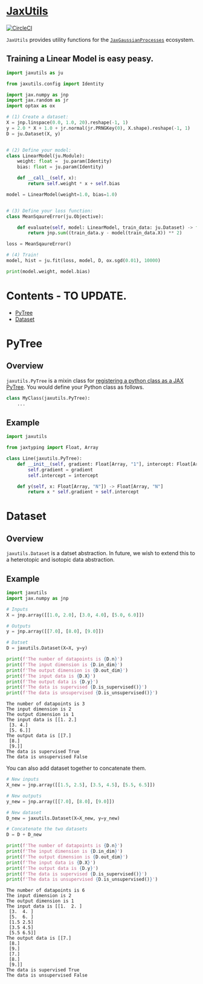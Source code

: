 # [JaxUtils](https://github.com/JaxGaussianProcesses/JaxUtils)

[![CircleCI](https://dl.circleci.com/status-badge/img/gh/JaxGaussianProcesses/JaxUtils/tree/master.svg?style=svg)](https://dl.circleci.com/status-badge/redirect/gh/JaxGaussianProcesses/JaxUtils/tree/master)

`JaxUtils` provides utility functions for the [`JaxGaussianProcesses`]() ecosystem.</h2>


## Training a Linear Model is easy peasy.
```python
import jaxutils as ju

from jaxutils.config import Identity

import jax.numpy as jnp
import jax.random as jr
import optax as ox

# (1) Create a dataset:
X = jnp.linspace(0.0, 1.0, 20).reshape(-1, 1)
y = 2.0 * X + 1.0 + jr.normal(jr.PRNGKey(0), X.shape).reshape(-1, 1)
D = ju.Dataset(X, y)


# (2) Define your model:
class LinearModel(ju.Module):
    weight: float =  ju.param(Identity)
    bias: float = ju.param(Identity)

    def __call__(self, x):
        return self.weight * x + self.bias

model = LinearModel(weight=1.0, bias=1.0)


# (3) Define your loss function:
class MeanSqaureError(ju.Objective):

    def evaluate(self, model: LinearModel, train_data: ju.Dataset) -> float:
        return jnp.sum((train_data.y - model(train_data.X)) ** 2)

loss = MeanSqaureError()

# (4) Train!
model, hist = ju.fit(loss, model, D, ox.sgd(0.01), 10000)

print(model.weight, model.bias)
```



# Contents - TO UPDATE.

- [PyTree](#pytree)
- [Dataset](#dataset)

# PyTree

## Overview

`jaxutils.PyTree` is a mixin class for [registering a python class as a JAX PyTree](https://jax.readthedocs.io/en/latest/pytrees.html#extending-pytrees). You would define your Python class as follows.

```python
class MyClass(jaxutils.PyTree):
    ...

```

## Example

```python
import jaxutils

from jaxtyping import Float, Array

class Line(jaxutils.PyTree):
    def __init__(self, gradient: Float[Array, "1"], intercept: Float[Array, "1"]) -> None
        self.gradient = gradient
        self.intercept = intercept

    def y(self, x: Float[Array, "N"]) -> Float[Array, "N"]
        return x * self.gradient + self.intercept
```

# Dataset

## Overview

`jaxutils.Dataset` is a datset abstraction. In future, we wish to extend this to a heterotopic and isotopic data abstraction.

## Example

```python
import jaxutils
import jax.numpy as jnp

# Inputs
X = jnp.array([[1.0, 2.0], [3.0, 4.0], [5.0, 6.0]])

# Outputs
y = jnp.array([[7.0], [8.0], [9.0]])

# Datset
D = jaxutils.Dataset(X=X, y=y)

print(f'The number of datapoints is {D.n}')
print(f'The input dimension is {D.in_dim}')
print(f'The output dimension is {D.out_dim}')
print(f'The input data is {D.X}')
print(f'The output data is {D.y}')
print(f'The data is supervised {D.is_supervised()}')
print(f'The data is unsupervised {D.is_unsupervised()}')
```

```
The number of datapoints is 3
The input dimension is 2
The output dimension is 1
The input data is [[1. 2.]
 [3. 4.]
 [5. 6.]]
The output data is [[7.]
 [8.]
 [9.]]
The data is supervised True
The data is unsupervised False
```

You can also add dataset together to concatenate them.

```python
# New inputs
X_new = jnp.array([[1.5, 2.5], [3.5, 4.5], [5.5, 6.5]])

# New outputs
y_new = jnp.array([[7.0], [8.0], [9.0]])

# New dataset
D_new = jaxutils.Dataset(X=X_new, y=y_new)

# Concatenate the two datasets
D = D + D_new

print(f'The number of datapoints is {D.n}')
print(f'The input dimension is {D.in_dim}')
print(f'The output dimension is {D.out_dim}')
print(f'The input data is {D.X}')
print(f'The output data is {D.y}')
print(f'The data is supervised {D.is_supervised()}')
print(f'The data is unsupervised {D.is_unsupervised()}')
```

```
The number of datapoints is 6
The input dimension is 2
The output dimension is 1
The input data is [[1.  2. ]
 [3.  4. ]
 [5.  6. ]
 [1.5 2.5]
 [3.5 4.5]
 [5.5 6.5]]
The output data is [[7.]
 [8.]
 [9.]
 [7.]
 [8.]
 [9.]]
The data is supervised True
The data is unsupervised False
```
